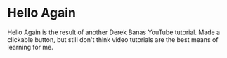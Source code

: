 # Hello Again

Hello Again is the result of another Derek Banas YouTube tutorial. Made a clickable button, but still don't think video tutorials are the best means of learning for me.
